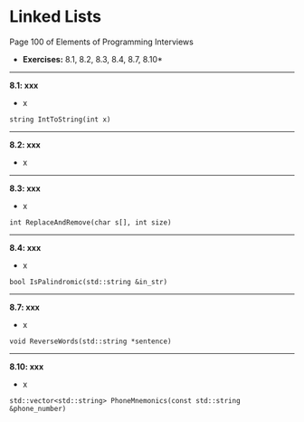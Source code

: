 # Linked Lists #
Page 100 of Elements of Programming Interviews

*   **Exercises:** 8.1, 8.2, 8.3, 8.4, 8.7, 8.10*

---

**8.1: xxx**

*   x

`string IntToString(int x)`



---

**8.2: xxx**

*   x

---

**8.3: xxx**

*   x

`int ReplaceAndRemove(char s[], int size)`

---

**8.4: xxx**

*   x

`bool IsPalindromic(std::string &in_str)`

---

**8.7: xxx**

*   x

`void ReverseWords(std::string *sentence)`

---

**8.10: xxx**

*   x

`std::vector<std::string> PhoneMnemonics(const std::string &phone_number)`

